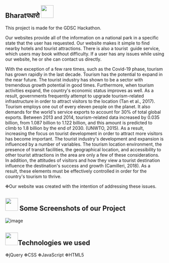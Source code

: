 <h2> Bharatपधारो  <img src="https://c.tenor.com/DtEGh1dnWmQAAAAi/nature-green.gif" height="40px" width=="100px"> </h2> 
This project is made for the GDSC Hackathon.


Our websites provide all of the information on a national park in a specific state that the user has requested. Our website makes it simple to find nearby hotels and tourist attractions.
There is also a tourist  guide service, which users may book without difficulty. If a user has any issues while using our website, he or she can contact us directly.


With the exception of a few rare times, such as the Covid-19 phase, tourism has grown rapidly in the last decade. Tourism has the potential to expand in the near future. The tourist industry has shown to be a sector with tremendous growth potential in good times. Furthermore, when tourism activities expand, the country's economic status improves as well. As a result, governments frequently attempt to upgrade tourism-related infrastructure in order to attract visitors to the location (Tan et al., 2017). Tourism employs one out of every eleven people on the planet. It also demands for the world's service exports to account for 30% of total global exports.
Between 2013 and 2014, tourism-related data increased by 0.035 billion, from 1.087 billion to 1.122 billion, and this amount is predicted to climb to 1.8 billion by the end of 2030. (UNWTO, 2015). As a result, increasing the focus on tourist development in order to attract more visitors has become important.
The tourist industry's development and expansion is influenced by a number of variables. The tourism location environment, the presence of transit facilities, the geographical location, and accessibility to other tourist attractions in the area are only a few of these considerations. In addition, the attitudes of visitors and how they view a tourist destination influence the destination's success and growth (Camilleri, 2018). As a result, these elements must be effectively controlled in order for the country's tourism to thrive.

❉Our website was created with the intention of addressing these issues.



<h2><img src="https://thumbs.gfycat.com/EcstaticOblongAfricanmolesnake.webp" height="40px" width=="100px"> Some Screenshots of our Project </h2> 



  ![image](https://user-images.githubusercontent.com/76564889/170837574-1f76e46d-6205-4510-8311-be6e5a4730e1.png) 




<h2><img src="https://thumbs.gfycat.com/YoungTangibleKilldeer.webp" height="40px" width=="100px">Technologies we used </h2>
❉jQuery
❉CSS 
❉JavaScript 
❉HTML5​
